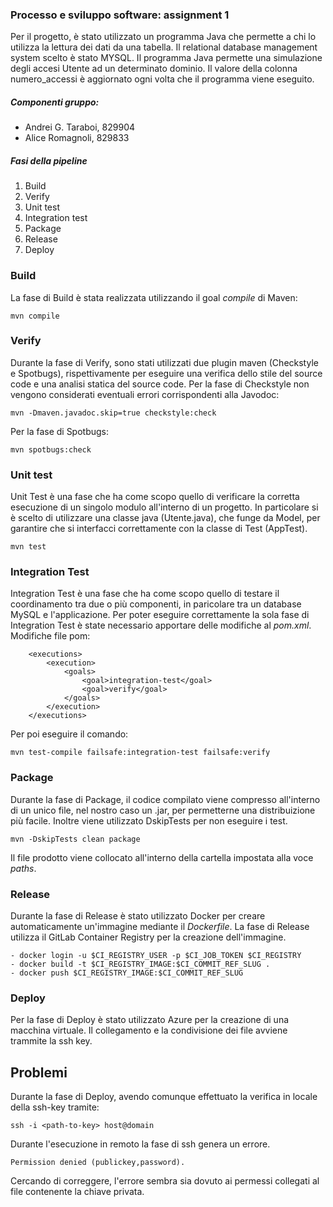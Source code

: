 ### Processo e sviluppo software: assignment 1
Per il progetto, è stato utilizzato un programma Java che permette a chi lo utilizza la lettura dei dati da una tabella. Il relational database management system scelto è stato MYSQL. Il programma Java permette una simulazione degli accesi Utente ad un determinato dominio. Il valore della colonna numero_accessi è aggiornato ogni volta che il programma viene eseguito. 

##### Componenti gruppo:
- Andrei G. Taraboi, 829904
- Alice Romagnoli, 829833

##### Fasi della pipeline
1. Build
2. Verify
3. Unit test
4. Integration test
5. Package
6. Release
7. Deploy

### Build
La fase di Build è stata realizzata utilizzando il goal *compile* di Maven:
```
mvn compile
```
### Verify
Durante la fase di Verify, sono stati utilizzati due plugin maven (Checkstyle e Spotbugs), rispettivamente per eseguire una verifica dello stile del source code e una analisi statica del source code.
Per la fase di Checkstyle non vengono considerati eventuali errori corrispondenti alla Javodoc:
```
mvn -Dmaven.javadoc.skip=true checkstyle:check
```
Per la fase di Spotbugs:
```
mvn spotbugs:check
```

### Unit test
Unit Test è una fase che ha come scopo quello di verificare la corretta esecuzione di un singolo modulo all'interno di un progetto.
In particolare si è scelto di utilizzare una classe java (Utente.java), che funge da Model, per garantire che si interfacci correttamente con la classe di Test (AppTest). 
```
mvn test
```

### Integration Test
Integration Test è una fase che ha come scopo quello di testare il coordinamento tra due o più componenti, in paricolare tra un database MySQL e 
l'applicazione. Per poter eseguire correttamente la sola fase di Integration Test è state necessario apportare delle modifiche al *pom.xml*.
Modifiche file pom:
```
    <executions>
        <execution>
            <goals>
                <goal>integration-test</goal>
                <goal>verify</goal>
            </goals>
        </execution>
    </executions>
```
Per poi eseguire il comando:
```
mvn test-compile failsafe:integration-test failsafe:verify
```

### Package
Durante la fase di Package, il codice compilato viene compresso all'interno di un unico file, nel nostro caso un .jar, per permetterne una distribuizione più facile. Inoltre viene utilizzato DskipTests per non eseguire i test.
```
mvn -DskipTests clean package
```
Il file prodotto viene collocato all'interno della cartella impostata alla voce *paths*.

### Release 
Durante la fase di Release è stato utilizzato Docker per creare automaticamente un'immagine mediante il *Dockerfile*. 
La fase di Release utilizza il GitLab Container Registry per la creazione dell'immagine. 
```
- docker login -u $CI_REGISTRY_USER -p $CI_JOB_TOKEN $CI_REGISTRY
- docker build -t $CI_REGISTRY_IMAGE:$CI_COMMIT_REF_SLUG .
- docker push $CI_REGISTRY_IMAGE:$CI_COMMIT_REF_SLUG
```

### Deploy
Per la fase di Deploy è stato utilizzato Azure per la creazione di una macchina virtuale. Il collegamento e la condivisione dei file avviene trammite la ssh key.

## Problemi 
Durante la fase di Deploy, avendo comunque effettuato la verifica in locale della ssh-key tramite:
```
ssh -i <path-to-key> host@domain
```
Durante l'esecuzione in remoto la fase di ssh genera un errore. 
```
Permission denied (publickey,password).
```
Cercando di correggere, l'errore sembra sia dovuto ai permessi collegati al file contenente la chiave privata.
